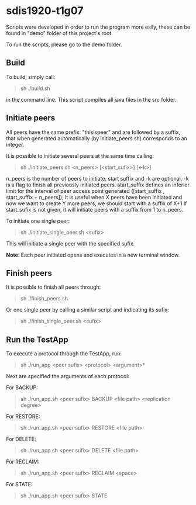 # sdis1920-t1g07
Scripts were developed in order to run the program more esily, these can be found in "demo" folder of this project's root.

To run the scripts, please go to the demo folder.


## Build
To build, simply call:
  > sh ./build.sh

in the command line. This script compiles all java files in the src folder.


## Initiate peers
All peers have the same prefix: "thisispeer" and are followed by a suffix, that when generated automatically (by initiate_peers.sh) corresponds to an integer.

It is possible to initiate several peers at the same time calling:
 > sh ./initiate_peers.sh <n_peers> [<start_sufix\>] [<-k\>]

n_peers is the number of peers to initiate.
start suffix and -k are optional.
-k is a flag to finish all previously initiated peers.
start_suffix defines an inferior limit for the interval of peer access point generated ([start_suffix , start_suffix + n_peers]); it is useful when X peers have been initiated and now we want to create Y more peers, we should start with a suffix of X+1
If start_sufix is not given, it will initiate peers with a suffix from 1 to n_peers.

To initiate one single peer:
 > sh ./initiate_single_peer.sh <sufix\>

This will initiate a single peer with the specified sufix.

**Note**: Each peer initiated opens and executes in a new terminal window.


## Finish peers 
It is possible to finish all peers through:
 > sh ./finish_peers.sh

Or one single peer by calling a similar script and indicating its sufix:
 > sh ./finish_single_peer.sh <sufix\>


## Run the TestApp
To execute a protocol through the TestApp, run:
 > sh ./run_app <peer sufix\> <protocol\> <argument\>*

Next are specified the arguments of each protocol:

For BACKUP:
 > sh ./run_app.sh <peer sufix\> BACKUP <file path\> <replication degree\>

For RESTORE:
 > sh ./run_app.sh <peer sufix\> RESTORE <file path\>

For DELETE:
 > sh ./run_app.sh <peer sufix\> DELETE <file path\>

For RECLAIM:
 > sh ./run_app.sh <peer sufix\> RECLAIM <space\>

For STATE:
 > sh ./run_app.sh <peer sufix\> STATE
